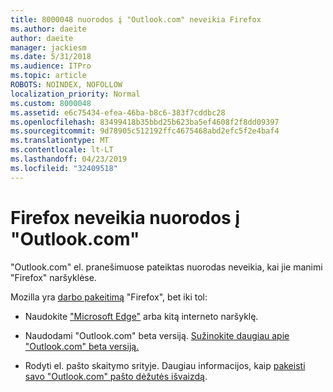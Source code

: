```yaml
---
title: 8000048 nuorodos į "Outlook.com" neveikia Firefox
ms.author: daeite
author: daeite
manager: jackiesm
ms.date: 5/31/2018
ms.audience: ITPro
ms.topic: article
ROBOTS: NOINDEX, NOFOLLOW
localization_priority: Normal
ms.custom: 8000048
ms.assetid: e6c75434-efea-46ba-b8c6-383f7cddbc28
ms.openlocfilehash: 83499418b35bbd25b623ba5ef4608f2f8dd09397
ms.sourcegitcommit: 9d78905c512192ffc4675468abd2efc5f2e4baf4
ms.translationtype: MT
ms.contentlocale: lt-LT
ms.lasthandoff: 04/23/2019
ms.locfileid: "32409518"
---
```

# <a name="links-in-outlookcom-dont-work-in-firefox"></a>Firefox neveikia nuorodos į "Outlook.com"

"Outlook.com" el. pranešimuose pateiktas nuorodas neveikia, kai jie manimi "Firefox" naršyklėse.
  
Mozilla yra [darbo pakeitimą](https://go.microsoft.com/fwlink/p/?linkid=2001502&amp;clcid=0x409) "Firefox", bet iki tol: 
  
- Naudokite ["Microsoft Edge"](https://go.microsoft.com/fwlink/p/?linkid=2001503&amp;clcid=0x409) arba kitą interneto naršyklę. 
    
- Naudodami "Outlook.com" beta versiją. [Sužinokite daugiau apie "Outlook.com" beta versiją.](https://go.microsoft.com/fwlink/p/?linkid=874356&amp;clcid=0x409)
    
- Rodyti el. pašto skaitymo srityje. Daugiau informacijos, kaip [pakeisti savo "Outlook.com" pašto dėžutės išvaizdą](https://go.microsoft.com/fwlink/p/?linkid=2001401&amp;clcid=0x409).
    

